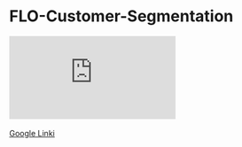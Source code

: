 # FLO-Customer-Segmentation

 ![FLO_CLTV_Prediction_Proje](https://github.com/mujdeinc/FLO-customer-segmentation/blob/main/FLO_CLTV_Prediction_Proje.pdf)


[Google Linki](http://www.google.com)
